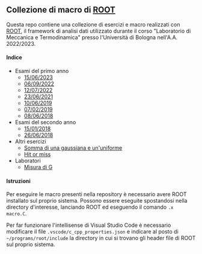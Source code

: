 ## Collezione di macro di [ROOT](https://root.cern)

Questa repo contiene una collezione di esercizi e macro realizzati con [ROOT](https://root.cern), il framework di analisi dati utilizzato durante il corso "Laboratorio di Meccanica e Termodinamica" presso l'Università di Bologna nell'A.A. 2022/2023.

#### Indice

-   Esami del primo anno
    -   [15/06/2023](exams/first_year/230615)
    -   [06/09/2022](exams/first_year/220906)
    -   [12/07/2022](exams/first_year/220712)
    -   [23/06/2021](exams/first_year/210623)
    -   [10/06/2019](exams/first_year/190610)
    -   [07/02/2019](exams/first_year/190207)
    -   [08/06/2018](exams/first_year/180608)
-   Esami del secondo anno
    -   [15/01/2018](exams/second_year/180115)
    -   [26/06/2018](exams/second_year/180626)
-   Altri esercizi
    -   [Somma di una gaussiana e un'uniforme](misc/gauss_uniform)
    -   [Hit or miss](misc/hit_or_miss)
-   Laboratori
    -   [Misura di G](lab/gravity)

#### Istruzioni

Per eseguire le macro presenti nella repository è necessario avere ROOT installato sul proprio sistema. Possono essere eseguite spostandosi nella directory d'interesse, lanciando ROOT ed eseguendo il comando `.x macro.C`.

Per far funzionare l'intellisense di Visual Studio Code è necessario modificare il file `.vscode/c_cpp_properties.json` e indicare al posto di `~/programs/root/include` la directory in cui si trovano gli header file di ROOT sul proprio sistema.
